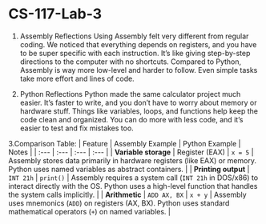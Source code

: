 # CS-117-Lab-3
1. Assembly Reflections
Using Assembly felt very different from regular coding. We noticed that everything depends on registers, and you have to be super specific with each instruction. It’s like giving step-by-step directions to the computer with no shortcuts. Compared to Python, Assembly is way more low-level and harder to follow. Even simple tasks take more effort and lines of code.

2. Python Reflections
Python made the same calculator project much easier. It’s faster to write, and you don’t have to worry about memory or hardware stuff. Things like variables, loops, and functions help keep the code clean and organized. You can do more with less code, and it’s easier to test and fix mistakes too.

3.Comparison Table:
| Feature | Assembly Example | Python Example | Notes |
| :--- | :--- | :--- | :--- |
| **Variable storage** | Register (EAX) | `x = 5` | Assembly stores data primarily in hardware registers (like EAX) or memory. Python uses named variables as abstract containers. |
| **Printing output** | `INT 21h` | `print()` | Assembly requires a system call (`INT 21h` in DOS/x86) to interact directly with the OS. Python uses a high-level function that handles the system calls implicitly. |
| **Arithmetic** | `ADD AX, BX` | `x + y` | Assembly uses mnemonics (`ADD`) on registers (AX, BX). Python uses standard mathematical operators (`+`) on named variables. |
